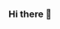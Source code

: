 ### Hi there 👋

<!--
**karthi-Ash/karthi-Ash** is a ✨ _special_ ✨ repository because its `README.md` (this file) appears on your GitHub profile.

Here are some ideas to get you started:

- 🌱 I’m currently learning on Fullstack development
- 👯 I’m looking to collaborate on Web development
- 🤔 I’m looking for help with awesome design
- 💬 Ask me about fullstak devlopment
- 📫 How to reach me:karthivjay0987@gmail.com
- 😄 Pronouns:he/him
- ⚡ Fun fact: coding is Easy!
-->
